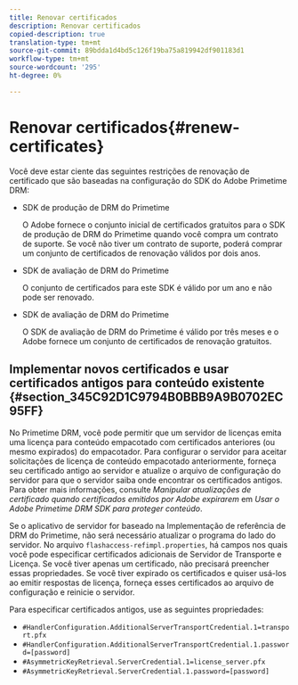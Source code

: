 ```yaml
---
title: Renovar certificados
description: Renovar certificados
copied-description: true
translation-type: tm+mt
source-git-commit: 89bdda1d4bd5c126f19ba75a819942df901183d1
workflow-type: tm+mt
source-wordcount: '295'
ht-degree: 0%

---
```



# Renovar certificados{#renew-certificates}

Você deve estar ciente das seguintes restrições de renovação de certificado que são baseadas na configuração do SDK do Adobe Primetime DRM:

* SDK de produção de DRM do Primetime

   O Adobe fornece o conjunto inicial de certificados gratuitos para o SDK de produção de DRM do Primetime quando você compra um contrato de suporte. Se você não tiver um contrato de suporte, poderá comprar um conjunto de certificados de renovação válidos por dois anos.
* SDK de avaliação de DRM do Primetime

   O conjunto de certificados para este SDK é válido por um ano e não pode ser renovado.
* SDK de avaliação de DRM do Primetime

   O SDK de avaliação de DRM do Primetime é válido por três meses e o Adobe fornece um conjunto de certificados de renovação gratuitos.

## Implementar novos certificados e usar certificados antigos para conteúdo existente {#section_345C92D1C9794B0BBB9A9B0702EC95FF}

No Primetime DRM, você pode permitir que um servidor de licenças emita uma licença para conteúdo empacotado com certificados anteriores (ou mesmo expirados) do empacotador. Para configurar o servidor para aceitar solicitações de licença de conteúdo empacotado anteriormente, forneça seu certificado antigo ao servidor e atualize o arquivo de configuração do servidor para que o servidor saiba onde encontrar os certificados antigos. Para obter mais informações, consulte *Manipular atualizações de certificado quando certificados emitidos por Adobe expirarem* em *Usar o Adobe Primetime DRM SDK para proteger conteúdo*.

Se o aplicativo de servidor for baseado na Implementação de referência de DRM do Primetime, não será necessário atualizar o programa do lado do servidor. No arquivo `flashaccess-refimpl.properties`, há campos nos quais você pode especificar certificados adicionais de Servidor de Transporte e Licença. Se você tiver apenas um certificado, não precisará preencher essas propriedades. Se você tiver expirado os certificados e quiser usá-los ao emitir respostas de licença, forneça esses certificados ao arquivo de configuração e reinicie o servidor.

Para especificar certificados antigos, use as seguintes propriedades:

* `#HandlerConfiguration.AdditionalServerTransportCredential.1=transport.pfx`
* `#HandlerConfiguration.AdditionalServerTransportCredential.1.password=[password]`
* `#AsymmetricKeyRetrieval.ServerCredential.1=license_server.pfx`
* `#AsymmetricKeyRetrieval.ServerCredential.1.password=[password]`

